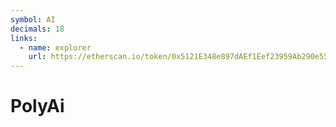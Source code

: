 ```yaml
---
symbol: AI
decimals: 18
links:
  - name: explorer
    url: https://etherscan.io/token/0x5121E348e897dAEf1Eef23959Ab290e5557CF274
---
```


# PolyAi
